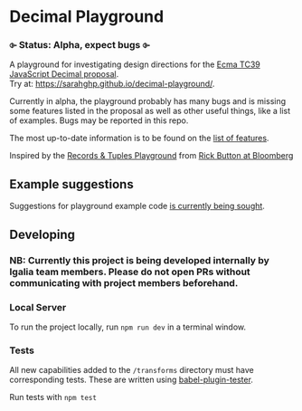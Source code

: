# Decimal Playground

### ⌱ Status: Alpha, expect bugs ⌱

A playground for investigating design directions for the [Ecma TC39 JavaScript Decimal proposal](https://github.com/tc39/proposal-decimal).  
Try at: https://sarahghp.github.io/decimal-playground/.

Currently in alpha, the playground probably has many bugs and is missing some features listed in the proposal as well as other useful things, like a list of examples. Bugs may be reported in this repo.

The most up-to-date information is to be found on the [list of features](https://sarahghp.notion.site/0834ebc4c2d6487795721f57d375518e?v=6a98d0f574114a449dbdc25590b442bc).

Inspired by the [Records & Tuples Playground](https://rickbutton.github.io/record-tuple-playground/) from [Rick Button at Bloomberg](https://github.com/bloomberg/record-tuple-polyfill/tree/master/packages/record-tuple-playground)

## Example suggestions

Suggestions for playground example code [is currently being sought](https://github.com/sarahghp/decimal-playground/issues/2).

## Developing

### NB: Currently this project is being developed internally by Igalia team members. Please do not open PRs without communicating with project members beforehand.

### Local Server

To run the project locally, run `npm run dev` in a terminal window.

### Tests

All new capabilities added to the `/transforms` directory must have corresponding tests. These are written using [babel-plugin-tester](https://github.com/babel-utils/babel-plugin-tester).

Run tests with `npm test`
